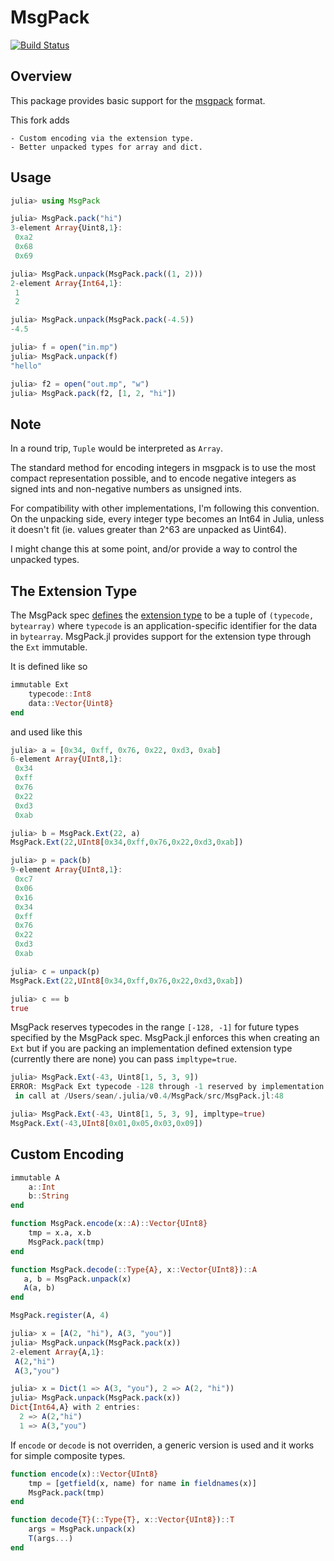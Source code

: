 # MsgPack

[![Build Status](https://travis-ci.org/colinfang/MsgPack.jl.svg?branch=master)](https://travis-ci.org/colinfang/MsgPack.jl)

## Overview

This package provides basic support for the [msgpack](http://msgpack.org) format.

This fork adds

    - Custom encoding via the extension type.
    - Better unpacked types for array and dict.

## Usage

```julia
julia> using MsgPack

julia> MsgPack.pack("hi")
3-element Array{Uint8,1}:
 0xa2
 0x68
 0x69

julia> MsgPack.unpack(MsgPack.pack((1, 2)))
2-element Array{Int64,1}:
 1
 2

julia> MsgPack.unpack(MsgPack.pack(-4.5))
-4.5

julia> f = open("in.mp")
julia> MsgPack.unpack(f)
"hello"

julia> f2 = open("out.mp", "w")
julia> MsgPack.pack(f2, [1, 2, "hi"])

```

## Note

In a round trip, `Tuple` would be interpreted as `Array`.

The standard method for encoding integers in msgpack is to use the most compact representation possible, and to encode negative integers as signed ints and non-negative numbers as unsigned ints.

For compatibility with other implementations, I'm following this convention.  On the unpacking side, every integer type becomes an Int64 in Julia, unless it doesn't fit (ie. values greater than 2^63 are unpacked as Uint64).

I might change this at some point, and/or provide a way to control the unpacked types.

## The Extension Type

The MsgPack spec [defines](https://github.com/msgpack/msgpack/blob/master/spec.md#formats-ext) the [extension type](https://github.com/msgpack/msgpack/blob/master/spec.md#types-extension-type) to be a tuple of `(typecode, bytearray)` where `typecode` is an application-specific identifier for the data in `bytearray`. MsgPack.jl provides support for the extension type through the `Ext` immutable.

It is defined like so

```julia
immutable Ext
    typecode::Int8
    data::Vector{Uint8}
end
```

and used like this

```julia
julia> a = [0x34, 0xff, 0x76, 0x22, 0xd3, 0xab]
6-element Array{UInt8,1}:
 0x34
 0xff
 0x76
 0x22
 0xd3
 0xab

julia> b = MsgPack.Ext(22, a)
MsgPack.Ext(22,UInt8[0x34,0xff,0x76,0x22,0xd3,0xab])

julia> p = pack(b)
9-element Array{UInt8,1}:
 0xc7
 0x06
 0x16
 0x34
 0xff
 0x76
 0x22
 0xd3
 0xab

julia> c = unpack(p)
MsgPack.Ext(22,UInt8[0x34,0xff,0x76,0x22,0xd3,0xab])

julia> c == b
true
```

MsgPack reserves typecodes in the range `[-128, -1]` for future types specified by the MsgPack spec. MsgPack.jl enforces this when creating an `Ext` but if you are packing an implementation defined extension type (currently there are none) you can pass `impltype=true`.

```julia
julia> MsgPack.Ext(-43, Uint8[1, 5, 3, 9])
ERROR: MsgPack Ext typecode -128 through -1 reserved by implementation
 in call at /Users/sean/.julia/v0.4/MsgPack/src/MsgPack.jl:48

julia> MsgPack.Ext(-43, Uint8[1, 5, 3, 9], impltype=true)
MsgPack.Ext(-43,UInt8[0x01,0x05,0x03,0x09])
```


## Custom Encoding

```julia
immutable A
    a::Int
    b::String
end

function MsgPack.encode(x::A)::Vector{UInt8}
    tmp = x.a, x.b
    MsgPack.pack(tmp)
end

function MsgPack.decode(::Type{A}, x::Vector{UInt8})::A
   a, b = MsgPack.unpack(x)
   A(a, b)
end

MsgPack.register(A, 4)

julia> x = [A(2, "hi"), A(3, "you")]
julia> MsgPack.unpack(MsgPack.pack(x))
2-element Array{A,1}:
 A(2,"hi")
 A(3,"you")

julia> x = Dict(1 => A(3, "you"), 2 => A(2, "hi"))
julia> MsgPack.unpack(MsgPack.pack(x))
Dict{Int64,A} with 2 entries:
  2 => A(2,"hi")
  1 => A(3,"you")
```

If `encode` or `decode` is not overriden, a generic version is used and it works for simple composite types.

```julia
function encode(x)::Vector{UInt8}
    tmp = [getfield(x, name) for name in fieldnames(x)]
    MsgPack.pack(tmp)
end

function decode{T}(::Type{T}, x::Vector{UInt8})::T
    args = MsgPack.unpack(x)
    T(args...)
end
```